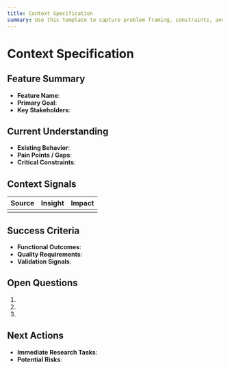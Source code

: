 ```yaml
---
title: Context Specification
summary: Use this template to capture problem framing, constraints, and desired outcomes for Free-Style context engineering.
---
```


# Context Specification

## Feature Summary
- **Feature Name**: 
- **Primary Goal**: 
- **Key Stakeholders**: 

## Current Understanding
- **Existing Behavior**: 
- **Pain Points / Gaps**: 
- **Critical Constraints**: 

## Context Signals
| Source | Insight | Impact |
| ------ | ------- | ------ |
|        |         |        |

## Success Criteria
- **Functional Outcomes**: 
- **Quality Requirements**: 
- **Validation Signals**: 

## Open Questions
1. 
2. 
3. 

## Next Actions
- **Immediate Research Tasks**: 
- **Potential Risks**: 
